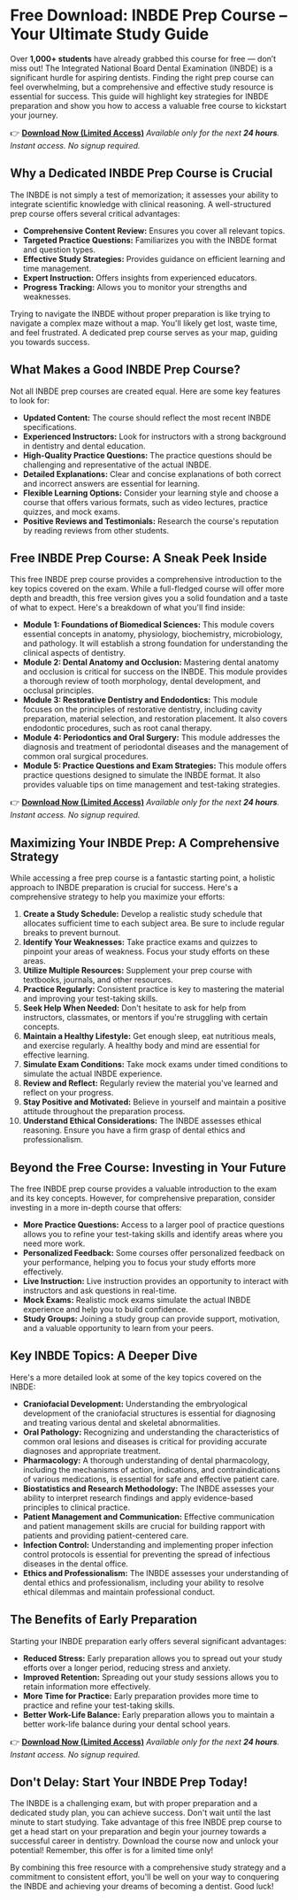 # Free Download: INBDE Prep Course – Your Ultimate Study Guide

Over **1,000+ students** have already grabbed this course for free — don’t miss out!
The Integrated National Board Dental Examination (INBDE) is a significant hurdle for aspiring dentists. Finding the right prep course can feel overwhelming, but a comprehensive and effective study resource is essential for success. This guide will highlight key strategies for INBDE preparation and show you how to access a valuable free course to kickstart your journey.

👉 [**Download Now (Limited Access)**](https://udemywork.com/inbde-prep-course)
_Available only for the next **24 hours**. Instant access. No signup required._

## Why a Dedicated INBDE Prep Course is Crucial

The INBDE is not simply a test of memorization; it assesses your ability to integrate scientific knowledge with clinical reasoning. A well-structured prep course offers several critical advantages:

*   **Comprehensive Content Review:** Ensures you cover all relevant topics.
*   **Targeted Practice Questions:** Familiarizes you with the INBDE format and question types.
*   **Effective Study Strategies:** Provides guidance on efficient learning and time management.
*   **Expert Instruction:** Offers insights from experienced educators.
*   **Progress Tracking:** Allows you to monitor your strengths and weaknesses.

Trying to navigate the INBDE without proper preparation is like trying to navigate a complex maze without a map. You'll likely get lost, waste time, and feel frustrated. A dedicated prep course serves as your map, guiding you towards success.

## What Makes a Good INBDE Prep Course?

Not all INBDE prep courses are created equal. Here are some key features to look for:

*   **Updated Content:** The course should reflect the most recent INBDE specifications.
*   **Experienced Instructors:** Look for instructors with a strong background in dentistry and dental education.
*   **High-Quality Practice Questions:** The practice questions should be challenging and representative of the actual INBDE.
*   **Detailed Explanations:** Clear and concise explanations of both correct and incorrect answers are essential for learning.
*   **Flexible Learning Options:** Consider your learning style and choose a course that offers various formats, such as video lectures, practice quizzes, and mock exams.
*   **Positive Reviews and Testimonials:** Research the course's reputation by reading reviews from other students.

## Free INBDE Prep Course: A Sneak Peek Inside

This free INBDE prep course provides a comprehensive introduction to the key topics covered on the exam. While a full-fledged course will offer more depth and breadth, this free version gives you a solid foundation and a taste of what to expect. Here's a breakdown of what you'll find inside:

*   **Module 1: Foundations of Biomedical Sciences:** This module covers essential concepts in anatomy, physiology, biochemistry, microbiology, and pathology. It will establish a strong foundation for understanding the clinical aspects of dentistry.
*   **Module 2: Dental Anatomy and Occlusion:** Mastering dental anatomy and occlusion is critical for success on the INBDE. This module provides a thorough review of tooth morphology, dental development, and occlusal principles.
*   **Module 3: Restorative Dentistry and Endodontics:** This module focuses on the principles of restorative dentistry, including cavity preparation, material selection, and restoration placement. It also covers endodontic procedures, such as root canal therapy.
*   **Module 4: Periodontics and Oral Surgery:** This module addresses the diagnosis and treatment of periodontal diseases and the management of common oral surgical procedures.
*   **Module 5: Practice Questions and Exam Strategies:** This module offers practice questions designed to simulate the INBDE format. It also provides valuable tips on time management and test-taking strategies.

👉 [**Download Now (Limited Access)**](https://udemywork.com/inbde-prep-course)
_Available only for the next **24 hours**. Instant access. No signup required._

## Maximizing Your INBDE Prep: A Comprehensive Strategy

While accessing a free prep course is a fantastic starting point, a holistic approach to INBDE preparation is crucial for success. Here's a comprehensive strategy to help you maximize your efforts:

1.  **Create a Study Schedule:** Develop a realistic study schedule that allocates sufficient time to each subject area. Be sure to include regular breaks to prevent burnout.
2.  **Identify Your Weaknesses:** Take practice exams and quizzes to pinpoint your areas of weakness. Focus your study efforts on these areas.
3.  **Utilize Multiple Resources:** Supplement your prep course with textbooks, journals, and other resources.
4.  **Practice Regularly:** Consistent practice is key to mastering the material and improving your test-taking skills.
5.  **Seek Help When Needed:** Don't hesitate to ask for help from instructors, classmates, or mentors if you're struggling with certain concepts.
6.  **Maintain a Healthy Lifestyle:** Get enough sleep, eat nutritious meals, and exercise regularly. A healthy body and mind are essential for effective learning.
7.  **Simulate Exam Conditions:** Take mock exams under timed conditions to simulate the actual INBDE experience.
8.  **Review and Reflect:** Regularly review the material you've learned and reflect on your progress.
9.  **Stay Positive and Motivated:** Believe in yourself and maintain a positive attitude throughout the preparation process.
10. **Understand Ethical Considerations:** The INBDE assesses ethical reasoning. Ensure you have a firm grasp of dental ethics and professionalism.

## Beyond the Free Course: Investing in Your Future

The free INBDE prep course provides a valuable introduction to the exam and its key concepts. However, for comprehensive preparation, consider investing in a more in-depth course that offers:

*   **More Practice Questions:** Access to a larger pool of practice questions allows you to refine your test-taking skills and identify areas where you need more work.
*   **Personalized Feedback:** Some courses offer personalized feedback on your performance, helping you to focus your study efforts more effectively.
*   **Live Instruction:** Live instruction provides an opportunity to interact with instructors and ask questions in real-time.
*   **Mock Exams:** Realistic mock exams simulate the actual INBDE experience and help you to build confidence.
*   **Study Groups:** Joining a study group can provide support, motivation, and a valuable opportunity to learn from your peers.

## Key INBDE Topics: A Deeper Dive

Here's a more detailed look at some of the key topics covered on the INBDE:

*   **Craniofacial Development:** Understanding the embryological development of the craniofacial structures is essential for diagnosing and treating various dental and skeletal abnormalities.
*   **Oral Pathology:** Recognizing and understanding the characteristics of common oral lesions and diseases is critical for providing accurate diagnoses and appropriate treatment.
*   **Pharmacology:** A thorough understanding of dental pharmacology, including the mechanisms of action, indications, and contraindications of various medications, is essential for safe and effective patient care.
*   **Biostatistics and Research Methodology:** The INBDE assesses your ability to interpret research findings and apply evidence-based principles to clinical practice.
*   **Patient Management and Communication:** Effective communication and patient management skills are crucial for building rapport with patients and providing patient-centered care.
*   **Infection Control:** Understanding and implementing proper infection control protocols is essential for preventing the spread of infectious diseases in the dental office.
*   **Ethics and Professionalism:** The INBDE assesses your understanding of dental ethics and professionalism, including your ability to resolve ethical dilemmas and maintain professional conduct.

## The Benefits of Early Preparation

Starting your INBDE preparation early offers several significant advantages:

*   **Reduced Stress:** Early preparation allows you to spread out your study efforts over a longer period, reducing stress and anxiety.
*   **Improved Retention:** Spreading out your study sessions allows you to retain information more effectively.
*   **More Time for Practice:** Early preparation provides more time to practice and refine your test-taking skills.
*   **Better Work-Life Balance:** Early preparation allows you to maintain a better work-life balance during your dental school years.

👉 [**Download Now (Limited Access)**](https://udemywork.com/inbde-prep-course)
_Available only for the next **24 hours**. Instant access. No signup required._

## Don't Delay: Start Your INBDE Prep Today!

The INBDE is a challenging exam, but with proper preparation and a dedicated study plan, you can achieve success. Don't wait until the last minute to start studying. Take advantage of this free INBDE prep course to get a head start on your preparation and begin your journey towards a successful career in dentistry. Download the course now and unlock your potential! Remember, this offer is for a limited time only!

By combining this free resource with a comprehensive study strategy and a commitment to consistent effort, you'll be well on your way to conquering the INBDE and achieving your dreams of becoming a dentist. Good luck!
